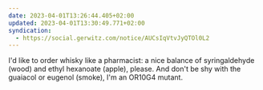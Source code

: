 ```yaml
---
date: 2023-04-01T13:26:44.405+02:00
updated: 2023-04-01T13:30:49.771+02:00
syndication:
  - https://social.gerwitz.com/notice/AUCsIqVtvJyQTOl0L2
---
```

I'd like to order whisky like a pharmacist: a nice balance of syringaldehyde (wood) and ethyl hexanoate (apple), please. And don't be shy with the guaiacol or eugenol (smoke), I'm an OR10G4 mutant.
    
